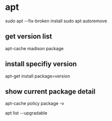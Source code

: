 # apt

sudo apt --fix-broken install
sudo apt autoremove

## get version list

apt-cache madison package

## install specifiy version

apt-get install package=version

## show current package detail

apt-cache policy <package name>
package -v

apt list --upgradable